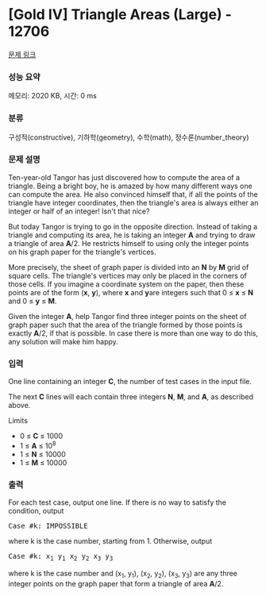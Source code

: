# [Gold IV] Triangle Areas (Large) - 12706 

[문제 링크](https://www.acmicpc.net/problem/12706) 

### 성능 요약

메모리: 2020 KB, 시간: 0 ms

### 분류

구성적(constructive), 기하학(geometry), 수학(math), 정수론(number_theory)

### 문제 설명

<p>Ten-year-old Tangor has just discovered how to compute the area of a triangle. Being a bright boy, he is amazed by how many different ways one can compute the area. He also convinced himself that, if all the points of the triangle have integer coordinates, then the triangle's area is always either an integer or half of an integer! Isn't that nice?</p>

<p>But today Tangor is trying to go in the opposite direction. Instead of taking a triangle and computing its area, he is taking an integer <strong>A</strong> and trying to draw a triangle of area <strong>A</strong>/2. He restricts himself to using only the integer points on his graph paper for the triangle's vertices.</p>

<p>More precisely, the sheet of graph paper is divided into an <strong>N</strong> by <strong>M</strong> grid of square cells. The triangle's vertices may only be placed in the corners of those cells. If you imagine a coordinate system on the paper, then these points are of the form (<strong>x</strong>, <strong>y</strong>), where <strong>x</strong> and <strong>y</strong>are integers such that 0 ≤ <strong>x</strong> ≤ <strong>N</strong> and 0 ≤ <strong>y</strong> ≤ <strong>M</strong>.</p>

<p>Given the integer <strong>A</strong>, help Tangor find three integer points on the sheet of graph paper such that the area of the triangle formed by those points is exactly <strong>A</strong>/2, if that is possible. In case there is more than one way to do this, any solution will make him happy.</p>

### 입력 

 <p>One line containing an integer <strong>C</strong>, the number of test cases in the input file.</p>

<p>The next <strong>C</strong> lines will each contain three integers <strong>N</strong>, <strong>M</strong>, and <strong>A</strong>, as described above.</p>

<p>Limits</p>

<ul>
	<li>0 ≤ <strong>C</strong> ≤ 1000</li>
	<li>1 ≤ <strong>A</strong> ≤ 10<sup>8</sup></li>
	<li>1 ≤ <strong>N</strong> ≤ 10000</li>
	<li>1 ≤ <strong>M</strong> ≤ 10000</li>
</ul>

### 출력 

 <p>For each test case, output one line. If there is no way to satisfy the condition, output </p>

<pre>Case #k: IMPOSSIBLE
</pre>

<p>where k is the case number, starting from 1. Otherwise, output</p>

<pre>Case #k: x<sub>1</sub> y<sub>1</sub> x<sub>2</sub> y<sub>2</sub> x<sub>3</sub> y<sub>3</sub>
</pre>

<p>where k is the case number and (x<sub>1</sub>, y<sub>1</sub>), (x<sub>2</sub>, y<sub>2</sub>), (x<sub>3</sub>, y<sub>3</sub>) are any three integer points on the graph paper that form a triangle of area <strong>A</strong>/2.</p>

